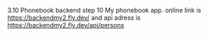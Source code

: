 3.10 Phonebook backend step 10
    My phonebook app. online link is https://backendmy2.fly.dev/ and api adress is https://backendmy2.fly.dev/api/persons